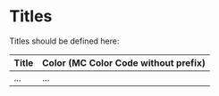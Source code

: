 # Titles

Titles should be defined here:

| Title | Color \(MC Color Code without prefix\) |
| :--- | :--- |
| ... | ... |
